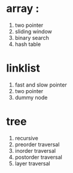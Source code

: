 # array : 
1. two pointer
2. sliding window
3. binary search
4. hash table

# linklist
1. fast and slow pointer
2. two pointer
3. dummy node

# tree
1. recursive
2. preorder traversal
3. inorder traversal
4. postorder traversal
5. layer traversal
